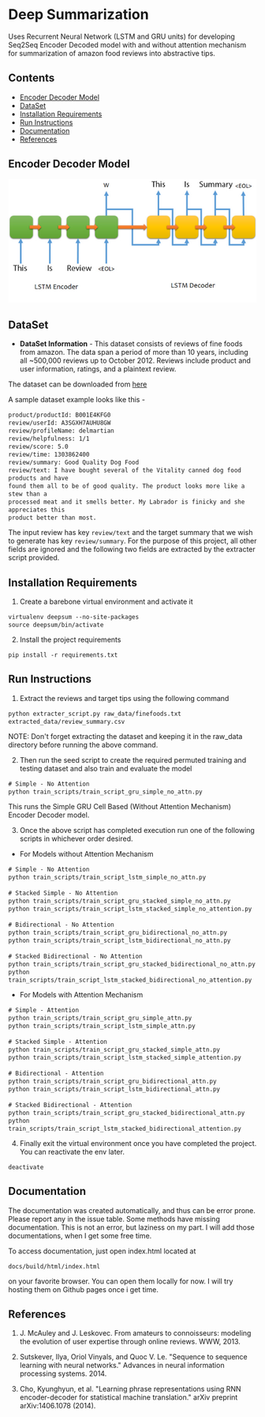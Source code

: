 # Deep Summarization
Uses Recurrent Neural Network (LSTM and GRU units) for developing Seq2Seq Encoder Decoded model with and without attention mechanism for summarization of amazon food reviews into abstractive tips.

## Contents
- [Encoder Decoder Model](#encoder-decoder-model)
- [DataSet](#dataset)
- [Installation Requirements](#installation-requirements)
- [Run Instructions](#run-instructions)
- [Documentation](#documentation)
- [References](#references)

## Encoder Decoder Model
![Model](/assets/encoderdecoder.png)

## DataSet
- **DataSet Information** - This dataset consists of reviews of fine foods from amazon. The data span a period of more than 10 years, including all ~500,000 reviews up to October 2012. Reviews include product and user information, ratings, and a plaintext review.

The dataset can be downloaded from [here](https://snap.stanford.edu/data/web-FineFoods.html)

A sample dataset example looks like this -
```
product/productId: B001E4KFG0
review/userId: A3SGXH7AUHU8GW
review/profileName: delmartian
review/helpfulness: 1/1
review/score: 5.0
review/time: 1303862400
review/summary: Good Quality Dog Food
review/text: I have bought several of the Vitality canned dog food products and have
found them all to be of good quality. The product looks more like a stew than a
processed meat and it smells better. My Labrador is finicky and she appreciates this
product better than most.
```

The input review has key `review/text` and the target summary that we wish to generate has key `review/summary`. For the purpose of this project, all other fields are ignored and the following two fields are extracted by the extracter script provided.


## Installation Requirements
1) Create a barebone virtual environment and activate it
```
virtualenv deepsum --no-site-packages
source deepsum/bin/activate
```

2) Install the project requirements
```
pip install -r requirements.txt
```

## Run Instructions

1) Extract the reviews and target tips using the following command
```
python extracter_script.py raw_data/finefoods.txt extracted_data/review_summary.csv
```
NOTE: Don't forget extracting the dataset and keeping it in the raw_data directory before running the above command.

2) Then run the seed script to create the required permuted training and testing dataset and also train and evaluate the model
```
# Simple - No Attention
python train_scripts/train_script_gru_simple_no_attn.py
```
This runs the Simple GRU Cell Based (Without Attention Mechanism) Encoder Decoder model.

3) Once the above script has completed execution run one of the following scripts in whichever order desired.

- For Models without Attention Mechanism

```
# Simple - No Attention
python train_scripts/train_script_lstm_simple_no_attn.py

# Stacked Simple - No Attention
python train_scripts/train_script_gru_stacked_simple_no_attn.py
python train_scripts/train_script_lstm_stacked_simple_no_attention.py

# Bidirectional - No Attention
python train_scripts/train_script_gru_bidirectional_no_attn.py
python train_scripts/train_script_lstm_bidirectional_no_attn.py

# Stacked Bidirectional - No Attention
python train_scripts/train_script_gru_stacked_bidirectional_no_attn.py
python train_scripts/train_script_lstm_stacked_bidirectional_no_attention.py

```

- For Models with Attention Mechanism

```
# Simple - Attention
python train_scripts/train_script_gru_simple_attn.py
python train_scripts/train_script_lstm_simple_attn.py

# Stacked Simple - Attention
python train_scripts/train_script_gru_stacked_simple_attn.py
python train_scripts/train_script_lstm_stacked_simple_attention.py

# Bidirectional - Attention
python train_scripts/train_script_gru_bidirectional_attn.py
python train_scripts/train_script_lstm_bidirectional_attn.py

# Stacked Bidirectional - Attention
python train_scripts/train_script_gru_stacked_bidirectional_attn.py
python train_scripts/train_script_lstm_stacked_bidirectional_attention.py
```

4) Finally exit the virtual environment once you have completed the project. You can reactivate the env later.
```
deactivate
```

## Documentation
The documentation was created automatically, and thus can be error prone. Please report any in the issue table. Some methods have missing documentation. This is not an error, but laziness on my part. I will add those documentations, when I get some free time.

To access documentation, just open index.html located at
```
docs/build/html/index.html
```
on your favorite browser. You can open them locally for now. I will try hosting them on Github pages once i get time.
## References
1) J. McAuley and J. Leskovec. From amateurs to connoisseurs: modeling the evolution of user expertise through online reviews. WWW, 2013.

2) Sutskever, Ilya, Oriol Vinyals, and Quoc V. Le. "Sequence to sequence learning with neural networks." Advances in neural information processing systems. 2014.

3) Cho, Kyunghyun, et al. "Learning phrase representations using RNN encoder-decoder for statistical machine translation." arXiv preprint arXiv:1406.1078 (2014).
